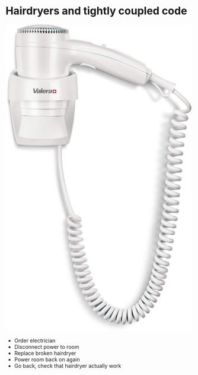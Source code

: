 # Hairdryers and tightly coupled code

![coupled example](img/coupled.jpg)

* Order electrician
* Disconnect power to room
* Replace broken hairdryer
* Power room back on again
* Go back, check that hairdryer actually work
